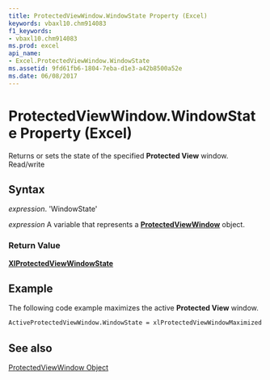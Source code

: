 ```yaml
---
title: ProtectedViewWindow.WindowState Property (Excel)
keywords: vbaxl10.chm914083
f1_keywords:
- vbaxl10.chm914083
ms.prod: excel
api_name:
- Excel.ProtectedViewWindow.WindowState
ms.assetid: 9fd61fb6-1804-7eba-d1e3-a42b8500a52e
ms.date: 06/08/2017
---
```



# ProtectedViewWindow.WindowState Property (Excel)

Returns or sets the state of the specified  **Protected View** window. Read/write


## Syntax

 _expression_. 'WindowState'

 _expression_ A variable that represents a **[ProtectedViewWindow](Excel.ProtectedViewWindow.md)** object.


### Return Value

 **[XlProtectedViewWindowState](Excel.XlProtectedViewWindowState.md)**


## Example

The following code example maximizes the active  **Protected View** window.


```vb
ActiveProtectedViewWindow.WindowState = xlProtectedViewWindowMaximized 
```


## See also


[ProtectedViewWindow Object](Excel.ProtectedViewWindow.md)

